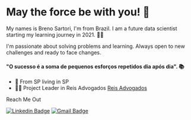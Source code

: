 # May the force be with you! 🖖

My names is Breno Sartori, I'm from Brazil. I am a future data scientist starting my learning journey in 2021. 🙋‍♂️

I'm passionate about solving problems and learning. Always open to new challenges and ready to face changes.

#### "O sucesso é a soma de pequenos esforços repetidos dia após dia".  📚

- 🚩 From SP living in SP
- 🙍‍♂️ Project Leader in Reis Advogados [Reis Advogados](https://www.linkedin.com/company/reis-adv/mycompany/)

Reach Me Out

[![Linkedin Badge](https://img.shields.io/badge/-Breno%20Sartori-6633cc?style=flat-square&logo=Linkedin&logoColor=white&link=https://www.linkedin.com/in/brenosartori/)](https://www.linkedin.com/in/brenosartori/) 
[![Gmail Badge](https://img.shields.io/badge/-brenosartori.contato@gmail.com-6633cc?style=flat-square&logo=Gmail&logoColor=white&link=mailto:brenosartori.contato@gmail.com)](mailto:brenosartori.contato@gmail.com)
